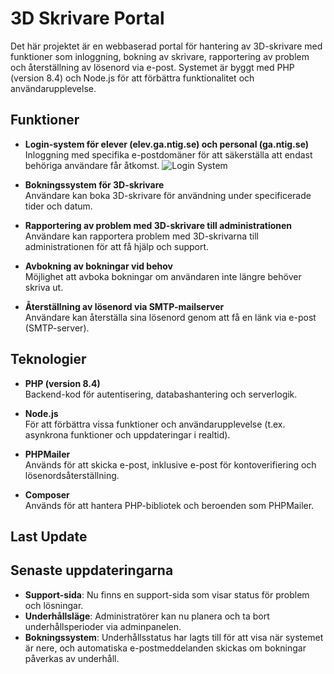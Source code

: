 # 3D Skrivare Portal

Det här projektet är en webbaserad portal för hantering av 3D-skrivare med funktioner som inloggning, bokning av skrivare, rapportering av problem och återställning av lösenord via e-post. Systemet är byggt med PHP (version 8.4) och Node.js för att förbättra funktionalitet och användarupplevelse.

## Funktioner

- **Login-system för elever (elev.ga.ntig.se) och personal (ga.ntig.se)**  
  Inloggning med specifika e-postdomäner för att säkerställa att endast behöriga användare får åtkomst.
  ![Login System](https://github.com/siamkarl/nti3dskrivare/blob/main/scrnli_FagHJ0bnDhb16U.png)

- **Bokningssystem för 3D-skrivare**  
  Användare kan boka 3D-skrivare för användning under specificerade tider och datum.
  
- **Rapportering av problem med 3D-skrivare till administrationen**  
  Användare kan rapportera problem med 3D-skrivarna till administrationen för att få hjälp och support.
  
- **Avbokning av bokningar vid behov**  
  Möjlighet att avboka bokningar om användaren inte längre behöver skriva ut.

- **Återställning av lösenord via SMTP-mailserver**  
  Användare kan återställa sina lösenord genom att få en länk via e-post (SMTP-server).

## Teknologier

- **PHP (version 8.4)**  
  Backend-kod för autentisering, databashantering och serverlogik.
  
- **Node.js**  
  För att förbättra vissa funktioner och användarupplevelse (t.ex. asynkrona funktioner och uppdateringar i realtid).
  
- **PHPMailer**  
  Används för att skicka e-post, inklusive e-post för kontoverifiering och lösenordsåterställning.

- **Composer**  
  Används för att hantera PHP-bibliotek och beroenden som PHPMailer.


## Last Update
## Senaste uppdateringarna
- **Support-sida**: Nu finns en support-sida som visar status för problem och lösningar.
- **Underhållsläge**: Administratörer kan nu planera och ta bort underhållsperioder via adminpanelen.
- **Bokningssystem**: Underhållsstatus har lagts till för att visa när systemet är nere, och automatiska e-postmeddelanden skickas om bokningar påverkas av underhåll.
